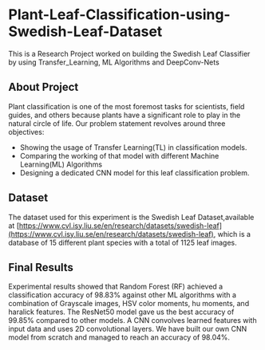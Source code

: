 # Plant-Leaf-Classification-using-Swedish-Leaf-Dataset
This is a Research Project worked on building the Swedish Leaf Classifier by using Transfer_Learning, ML Algorithms and DeepConv-Nets 



## About Project
Plant classification is one of the most foremost tasks for scientists, field guides, and others because plants have a significant role to play in the natural circle of life.
Our problem statement revolves around three objectives:
- Showing the usage of Transfer Learning(TL) in classification models.  
- Comparing the working of that model with different Machine Learning(ML) Algorithms  
- Designing a dedicated CNN model for this leaf classification problem.    

## Dataset  
The dataset used for this experiment is the Swedish Leaf Dataset,available at [https://www.cvl.isy.liu.se/en/research/datasets/swedish-leaf](https://www.cvl.isy.liu.se/en/research/datasets/swedish-leaf), which is a database of 15 different plant species with a total of 1125 leaf images.

## Final Results
Experimental results showed that Random Forest (RF) achieved a classification accuracy of 98.83% against other ML algorithms with a combination of Grayscale images, HSV color moments, hu moments, and haralick features. The ResNet50 model gave us the best accuracy of 99.85% compared to other models. A CNN convolves learned features with input data and uses 2D convolutional layers. We have built our own CNN model from scratch and managed to reach an accuracy of 98.04%. 
